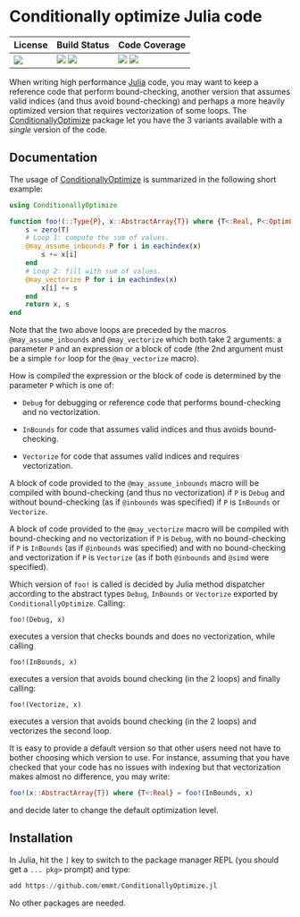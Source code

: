 # Conditionally optimize Julia code

| **License**                     | **Build Status**                                                | **Code Coverage**                                                   |
|:--------------------------------|:----------------------------------------------------------------|:--------------------------------------------------------------------|
| [![][license-img]][license-url] | [![][travis-img]][travis-url] [![][appveyor-img]][appveyor-url] | [![][coveralls-img]][coveralls-url] [![][codecov-img]][codecov-url] |

When writing high performance [Julia][julia-url] code, you may want to keep
a reference code that perform bound-checking, another version that assumes
valid indices (and thus avoid bound-checking) and perhaps a more heavily
optimized version that requires vectorization of some loops.  The
[ConditionallyOptimize][repository-url] package let you have the 3 variants
available with a *single* version of the code.


## Documentation

The usage of [ConditionallyOptimize][repository-url] is summarized in the
following short example:

```julia
using ConditionallyOptimize

function foo!(::Type{P}, x::AbstractArray{T}) where {T<:Real, P<:OptimLevel}
    s = zero(T)
    # Loop 1: compute the sum of values.
    @may_assume_inbounds P for i in eachindex(x)
        s += x[i]
    end
    # Loop 2: fill with sum of values.
    @may_vectorize P for i in eachindex(x)
        x[i] += s
    end
    return x, s
end
```

Note that the two above loops are preceded by the macros
`@may_assume_inbounds` and `@may_vectorize` which both take 2 arguments: a
parameter `P` and an expression or a block of code (the 2nd argument must
be a simple `for` loop for the `@may_vectorize` macro).

How is compiled the expression or the block of code is determined by the
parameter `P` which is one of:

- `Debug` for debugging or reference code that performs bound-checking and
  no vectorization.

- `InBounds` for code that assumes valid indices and thus avoids
  bound-checking.

- `Vectorize` for code that assumes valid indices and requires
  vectorization.

A block of code provided to the `@may_assume_inbounds` macro will be
compiled with bound-checking (and thus no vectorization) if
`P` is `Debug` and without bound-checking (as if `@inbounds` was specified)
if `P` is `InBounds` or `Vectorize`.

A block of code provided to the `@may_vectorize` macro will be compiled
with bound-checking and no vectorization if `P` is `Debug`, with no
bound-checking if `P` is `InBounds` (as if `@inbounds` was specified) and
with no bound-checking and vectorization if `P` is `Vectorize` (as if both
`@inbounds` and `@simd` were specified).

Which version of `foo!` is called is decided by Julia method dispatcher
according to the abstract types `Debug`, `InBounds` or `Vectorize` exported
by `ConditionallyOptimize`.  Calling:

```
foo!(Debug, x)
```

executes a version that checks bounds and does no vectorization, while
calling

```
foo!(InBounds, x)
```

executes a version that avoids bound checking (in the 2 loops) and finally
calling:

```
foo!(Vectorize, x)
```
executes a version that avoids bound checking (in the 2 loops) and vectorizes
the second loop.

It is easy to provide a default version so that other users need not have
to bother choosing which version to use.  For instance, assuming that you
have checked that your code has no issues with indexing but that
vectorization makes almost no difference, you may write:

```julia
foo!(x::AbstractArray{T}) where {T<:Real} = foo!(InBounds, x)
```

and decide later to change the default optimization level.


## Installation

In Julia, hit the `]` key to switch to the package manager REPL (you should
get a `... pkg>` prompt) and type:

```julia
add https://github.com/emmt/ConditionallyOptimize.jl
```

No other packages are needed.

[repository-url]:  https://github.com/emmt/ConditionallyOptimize.jl

[doc-dev-img]: https://img.shields.io/badge/docs-dev-blue.svg
[doc-dev-url]: https://emmt.github.io/ConditionallyOptimize.jl/dev

[license-url]: ./LICENSE.md
[license-img]: http://img.shields.io/badge/license-MIT-brightgreen.svg?style=flat

[travis-img]: https://travis-ci.org/emmt/ConditionallyOptimize.jl.svg?branch=master
[travis-url]: https://travis-ci.org/emmt/ConditionallyOptimize.jl

[appveyor-img]: https://ci.appveyor.com/api/projects/status/github/emmt/ConditionallyOptimize.jl?branch=master
[appveyor-url]: https://ci.appveyor.com/project/emmt/ConditionallyOptimize-jl/branch/master

[coveralls-img]: https://coveralls.io/repos/emmt/ConditionallyOptimize.jl/badge.svg?branch=master&service=github
[coveralls-url]: https://coveralls.io/github/emmt/ConditionallyOptimize.jl?branch=master

[codecov-img]: http://codecov.io/github/emmt/ConditionallyOptimize.jl/coverage.svg?branch=master
[codecov-url]: http://codecov.io/github/emmt/ConditionallyOptimize.jl?branch=master

[julia-url]: https://julialang.org/
[julia-pkgs-url]: https://pkg.julialang.org/
